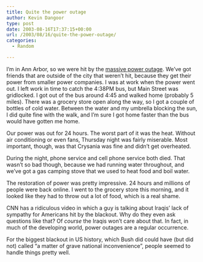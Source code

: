 ```yaml
---
title: Quite the power outage
author: Kevin Dangoor
type: post
date: 2003-08-16T17:37:15+00:00
url: /2003/08/16/quite-the-power-outage/
categories:
  - Random

---
```

I&#8217;m in Ann Arbor, so we were hit by the [massive power outage][1]. We&#8217;ve got friends that are outside of the city that weren&#8217;t hit, because they get their power from smaller power companies. I was at work when the power went out. I left work in time to catch the 4:38PM bus, but Main Street was gridlocked. I got out of the bus around 4:45 and walked home (probably 5 miles). There was a grocery store open along the way, so I got a couple of bottles of cold water. Between the water and my umbrella blocking the sun, I did quite fine with the walk, and I&#8217;m sure I got home faster than the bus would have gotten me home.

Our power was out for 24 hours. The worst part of it was the heat. Without air conditioning or even fans, Thursday night was fairly miserable. Most important, though, was that Crysania was fine and didn&#8217;t get overheated. 

During the night, phone service and cell phone service both died. That wasn&#8217;t so bad though, because we had running water throughout, and we&#8217;ve got a gas camping stove that we used to heat food and boil water.

The restoration of power was pretty impressive. 24 hours and millions of people were back online. I went to the grocery store this morning, and it looked like they had to throw out a lot of food, which is a real shame.

CNN has a ridiculous video in which a guy is talking about Iraqis&#8217; lack of sympathy for Americans hit by the blackout. Why do they even ask questions like that? Of _course_ the Iraqis won&#8217;t care about that. In fact, in much of the developing world, power outages are a regular occurrence.

For the biggest blackout in US history, which Bush did could have (but did not) called &#8220;a matter of grave national inconvenience&#8221;, people seemed to handle things pretty well.

 [1]: http://www.cnn.com/2003/US/08/16/power.outage/index.html "CNN.com - Power line focus of blackout probe - Aug. 16, 2003"